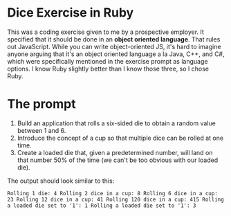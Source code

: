 # Dice Exercise in Ruby

This was a coding exercise given to me by a prospective employer. It specified that it should be done in an **object oriented language**. That rules out JavaScript. While you can write object-oriented JS, it's hard to imagine anyone arguing that it's an object oriented language a la Java, C++, and C#, which were specifically mentioned in the exercise prompt as language options. I know Ruby slightly better than I know those three, so I chose Ruby.

# The prompt

1. Build an application that rolls a six-sided die to obtain a random value between 1 and 6.
2. Introduce the concept of a cup so that multiple dice can be rolled at one time.
3. Create a loaded die that, given a predetermined number, will land on that number 50% of the time (we can't be too obvious with our loaded die).

The output should look similar to this:

`Rolling 1 die: 4
Rolling 2 dice in a cup: 8
Rolling 6 dice in a cup: 23
Rolling 12 dice in a cup: 41
Rolling 120 dice in a cup: 415
Rolling a loaded die set to '1': 1
Rolling a loaded die set to '1': 3`
